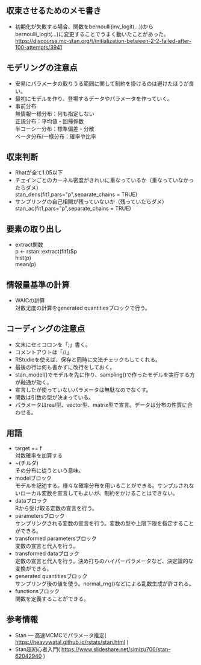 ## 収束させるためのメモ書き

+ 初期化が失敗する場合、関数をbernoulli(inv_logit(...))からbernoulli_logit(...)に変更することでうまく動いたことがあった。  
https://discourse.mc-stan.org/t/initialization-between-2-2-failed-after-100-attempts/3941

## モデリングの注意点
+ 安易にパラメータの取りうる範囲に関して制約を掛けるのは避けたほうが良い。
+ 最初にモデルを作り、登場するデータやパラメータを作っていく。
+ 事前分布  
無情報一様分布：何も指定しない  
正規分布：平均値・回帰係数  
半コーシー分布：標準偏差・分散  
ベータ分布/一様分布：確率や比率  

## 収束判断
+ Rhatが全て1.05以下
+ チェインごとのカーネル密度がきれいに重なっているか（重なっていなかったらダメ）  
stan_dens(fit1,pars="p",separate_chains = TRUE)
+ サンプリングの自己相関が残っていないか（残っていたらダメ）  
stan_ac(fit1,pars="p",separate_chains = TRUE)

## 要素の取り出し
+ extract関数  
p <- rstan::extract(fit1)$p  
hist(p)  
mean(p)

## 情報量基準の計算
+ WAICの計算  
対数尤度の計算をgenerated quantitiesブロックで行う。

## コーディングの注意点
+ 文末にセミコロンを「;」書く。
+ コメントアウトは「//」
+ RStudioを使えば、保存と同時に文法チェックもしてくれる。
+ 最後の行は何も書かずに改行をしておく。
+ stan_model()でモデルを先に作り、sampling()で作ったモデルを実行する方が融通が効く。
+ 宣言したが使っていないパラメータは無駄なのでなくす。
+ 関数は引数の型が決まっている。
+ パラメータはreal型、vector型、matrix型で宣言。データは分布の性質に合わせる。

## 用語
+ target += f  
対数確率を加算する
+ ~(チルダ)  
その分布に従うという意味。
+ modelブロック  
モデルを記述する。様々な確率分布を用いることができる。サンプルされないローカル変数を宣言してもよいが、制約をかけることはできない。
+ dataブロック  
Rから受け取る定数の宣言を行う。
+ parametersブロック  
サンプリングされる変数の宣言を行う。変数の型や上限下限を指定することができる。
+ transformed parametersブロック  
変数の宣言と代入を行う。
+ transformed dataブロック  
定数の宣言と代入を行う。決め打ちのハイパーパラメータなど、決定論的な変換ができる。
+ generated quantitiesブロック  
サンプリング後の値を使う。normal_rng()などによる乱数生成が許される。
+ functionsブロック  
関数を定義することができる。

## 参考情報
+ Stan — 高速MCMCでパラメータ推定( https://heavywatal.github.io/rstats/stan.html )
+ Stan超初心者入門( https://www.slideshare.net/simizu706/stan-62042940 )
